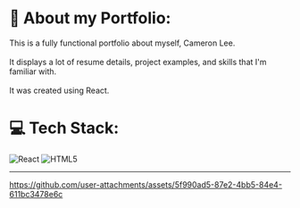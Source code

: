 # 💫 About my Portfolio:
This is a fully functional portfolio about myself, Cameron Lee.<br><br>It displays a lot of resume details, project examples, and skills that I'm familiar with.<br><br>It was created using React.


# 💻 Tech Stack:
![React](https://img.shields.io/badge/react-%2320232a.svg?style=for-the-badge&logo=react&logoColor=%2361DAFB) ![HTML5](https://img.shields.io/badge/html5-%23E34F26.svg?style=for-the-badge&logo=html5&logoColor=white)

---
https://github.com/user-attachments/assets/5f990ad5-87e2-4bb5-84e4-611bc3478e6c
<!-- Proudly created with GPRM ( https://gprm.itsvg.in ) -->
